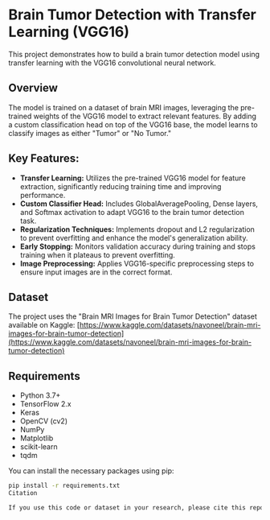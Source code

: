 # Brain Tumor Detection with Transfer Learning (VGG16)

This project demonstrates how to build a brain tumor detection model using transfer learning with the VGG16 convolutional neural network. 

## Overview

The model is trained on a dataset of brain MRI images, leveraging the pre-trained weights of the VGG16 model to extract relevant features. By adding a custom classification head on top of the VGG16 base, the model learns to classify images as either "Tumor" or "No Tumor."

## Key Features:

- **Transfer Learning:** Utilizes the pre-trained VGG16 model for feature extraction, significantly reducing training time and improving performance.
- **Custom Classifier Head:**  Includes GlobalAveragePooling, Dense layers, and Softmax activation to adapt VGG16 to the brain tumor detection task.
- **Regularization Techniques:**  Implements dropout and L2 regularization to prevent overfitting and enhance the model's generalization ability.
- **Early Stopping:**  Monitors validation accuracy during training and stops training when it plateaus to prevent overfitting.
- **Image Preprocessing:**  Applies VGG16-specific preprocessing steps to ensure input images are in the correct format.

## Dataset

The project uses the "Brain MRI Images for Brain Tumor Detection" dataset available on Kaggle: [https://www.kaggle.com/datasets/navoneel/brain-mri-images-for-brain-tumor-detection](https://www.kaggle.com/datasets/navoneel/brain-mri-images-for-brain-tumor-detection)

## Requirements

- Python 3.7+
- TensorFlow 2.x
- Keras
- OpenCV (cv2)
- NumPy
- Matplotlib
- scikit-learn
- tqdm

You can install the necessary packages using pip:

```bash
pip install -r requirements.txt
Citation

If you use this code or dataset in your research, please cite this repository and the original dataset.
